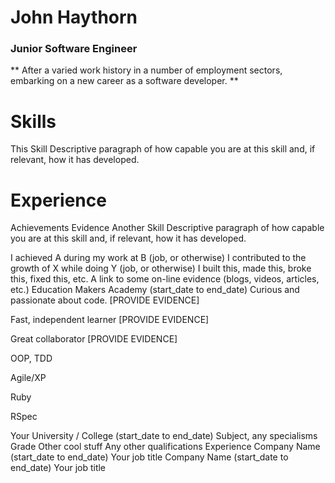 # John Haythorn
### Junior Software Engineer
** After a varied work history in a number of employment sectors, embarking on a new career as a software developer. **

# Skills
This Skill
Descriptive paragraph of how capable you are at this skill and, if relevant, how it has developed.

# Experience
Achievements
Evidence
Another Skill
Descriptive paragraph of how capable you are at this skill and, if relevant, how it has developed.

I achieved A during my work at B (job, or otherwise)
I contributed to the growth of X while doing Y (job, or otherwise)
I built this, made this, broke this, fixed this, etc.
A link to some on-line evidence (blogs, videos, articles, etc.)
Education
Makers Academy (start_date to end_date)
Curious and passionate about code. [PROVIDE EVIDENCE]

Fast, independent learner [PROVIDE EVIDENCE]

Great collaborator [PROVIDE EVIDENCE]

OOP, TDD

Agile/XP

Ruby

RSpec

Your University / College (start_date to end_date)
Subject, any specialisms
Grade
Other cool stuff
Any other qualifications
Experience
Company Name (start_date to end_date)
Your job title
Company Name (start_date to end_date)
Your job title
